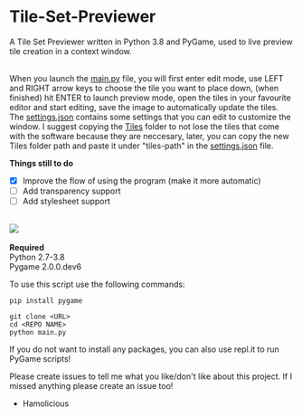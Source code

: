 # Tile-Set-Previewer
A Tile Set Previewer written in Python 3.8 and PyGame, used to live preview tile creation in a context window.

<br>
When you launch the <a href="https://github.com/hamolicious/Tile-Set-Previewer/blob/master/main.py">main.py</a> file, you will first enter edit mode, use LEFT and RIGHT arrow keys to choose the tile you want to place down, (when finished) hit ENTER to launch preview mode, open the tiles in your favourite editor and start editing, save the image to automatically update the tiles. The <a href="https://github.com/hamolicious/Tile-Set-Previewer/blob/master/settings.json">settings.json</a> contains some settings that you can edit to customize the window. I suggest copying the <a href="https://github.com/hamolicious/Tile-Set-Previewer/tree/master/Tiles">Tiles</a> folder to not lose the tiles that come with the software because they are neccesary, later, you can copy the new Tiles folder path and paste it under "tiles-path" in the <a href="https://github.com/hamolicious/Tile-Set-Previewer/blob/master/settings.json">settings.json</a> file.
<br>

<strong>Things still to do</strong>
- [x] Improve the flow of using the program (make it more automatic)
- [ ] Add transparency support
- [ ] Add stylesheet support

<br>
<img src="https://i.ibb.co/7Q0TWdB/demo-of-tile-viewer.gif">
<br>
<br>
<strong>Required</strong><br>
Python 2.7-3.8<br>
Pygame 2.0.0.dev6<br>

To use this script use the following commands:
```
pip install pygame

git clone <URL>
cd <REPO NAME>
python main.py
```

If you do not want to install any packages, you can also use repl.it to run PyGame scripts!

Please create issues to tell me what you like/don't like about this project.
If I missed anything please create an issue too!

 - Hamolicious
